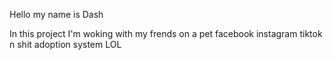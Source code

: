 Hello my name is Dash

In this project I'm woking with my frends on a pet facebook instagram tiktok n shit adoption system LOL
